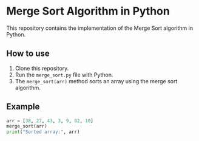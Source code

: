 # Merge Sort Algorithm in Python

This repository contains the implementation of the Merge Sort algorithm in Python.

## How to use

1. Clone this repository.
2. Run the `merge_sort.py` file with Python.
3. The `merge_sort(arr)` method sorts an array using the merge sort algorithm.

## Example

```python
arr = [38, 27, 43, 3, 9, 82, 10]
merge_sort(arr)
print("Sorted array:", arr)